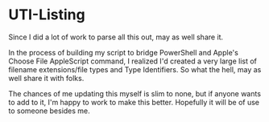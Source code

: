 # UTI-Listing
Since I did a lot of work to parse all this out, may as well share it.  
 
In the process of building my script to bridge PowerShell and Apple's Choose File AppleScript command, I realized I'd created a very large list
of filename extensions/file types and Type Identifiers. So what the hell, may as well share it with folks.
  
The chances of me updating this myself is slim to none, but if anyone wants to add to it, I'm happy to work to make this better. Hopefully it will be of use to someone 
besides me.
